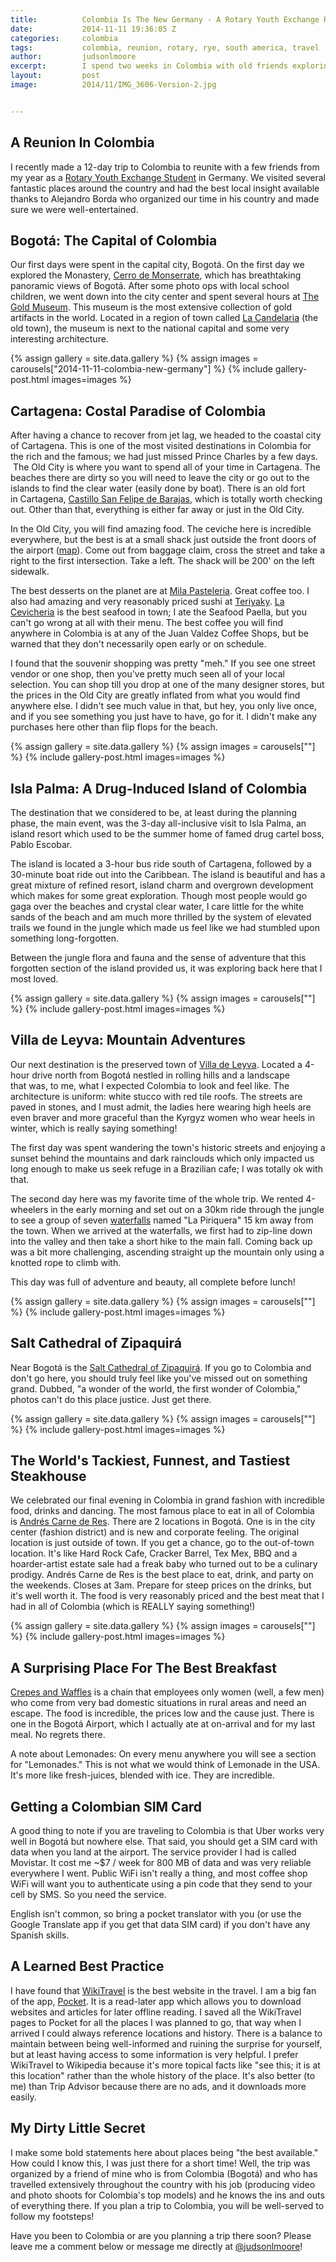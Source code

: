 ```yaml
---
title:			Colombia Is The New Germany - A Rotary Youth Exchange Reunion
date:			2014-11-11 19:36:05 Z
categories:		colombia
tags:			colombia, reunion, rotary, rye, south america, travel
author:			judsonlmoore
excerpt:		I spend two weeks in Colombia with old friends exploring the hottest destinations, eating the most delicious food, and learning to dance in the streets!
layout:			post
image:			2014/11/IMG_3606-Version-2.jpg


---
```


## A Reunion In Colombia

I recently made a 12-day trip to Colombia to reunite with a few friends from my year as a [Rotary Youth Exchange Student](https://www.judsonlmoore.com/location/germany/) in Germany. We visited several fantastic places around the country and had the best local insight available thanks to Alejandro Borda who organized our time in his country and made sure we were well-entertained.

## Bogotá: The Capital of Colombia

Our first days were spent in the capital city, Bogotá. On the first day we explored the Monastery, [Cerro de Monserrate](http://en.wikipedia.org/wiki/Monserrate), which has breathtaking panoramic views of Bogotá. After some photo ops with local school children, we went down into the city center and spent several hours at [The Gold Museum](http://en.wikipedia.org/wiki/Gold_Museum,_Bogot%C3%A1). This museum is the most extensive collection of gold artifacts in the world. Located in a region of town called [La Candelaria](http://en.wikipedia.org/wiki/La_Candelaria) (the old town), the museum is next to the national capital and some very interesting architecture.

{% assign gallery = site.data.gallery %}
{% assign images = carousels["2014-11-11-colombia-new-germany"] %}
{% include gallery-post.html images=images %}

## Cartagena: Costal Paradise of Colombia

After having a chance to recover from jet lag, we headed to the coastal city of Cartagena. This is one of the most visited destinations in Colombia for the rich and the famous; we had just missed Prince Charles by a few days.  The Old City is where you want to spend all of your time in Cartagena. The beaches there are dirty so you will need to leave the city or go out to the islands to find the clear water (easily done by boat). There is an old fort in Cartagena, [Castillo San Felipe de Barajas](http://en.wikipedia.org/wiki/Castillo_San_Felipe_de_Barajas), which is totally worth checking out. Other than that, everything is either far away or just in the Old City.

In the Old City, you will find amazing food. The ceviche here is incredible everywhere, but the best is at a small shack just outside the front doors of the airport ([map](https://www.google.co.in/maps/dir//10.4453845,-75.5171151/@10.4453807,-75.5194285,17z/data=!3m1!4b1)). Come out from baggage claim, cross the street and take a right to the first intersection. Take a left. The shack will be 200' on the left sidewalk.

The best desserts on the planet are at [Mila Pasteleria](http://www.tripadvisor.in/Restaurant_Review-g297476-d1737746-Reviews-Pasteleria_Mila-Cartagena_Cartagena_District_Bolivar_Department.html). Great coffee too. I also had amazing and very reasonably priced sushi at [Teriyaky](http://www.tripadvisor.in/Restaurant_Review-g297476-d3822835-Reviews-Teriyaki-Cartagena_Cartagena_District_Bolivar_Department.html). [La Cevicheria](http://lacevicheriacartagena.com/en/) is the best seafood in town; I ate the Seafood Paella, but you can't go wrong at all with their menu. The best coffee you will find anywhere in Colombia is at any of the Juan Valdez Coffee Shops, but be warned that they don't necessarily open early or on schedule.

I found that the souvenir shopping was pretty "meh." If you see one street vendor or one shop, then you've pretty much seen all of your local selection. You can shop till you drop at one of the many designer stores, but the prices in the Old City are greatly inflated from what you would find anywhere else. I didn't see much value in that, but hey, you only live once, and if you see something you just have to have, go for it. I didn't make any purchases here other than flip flops for the beach.

{% assign gallery = site.data.gallery %}
{% assign images = carousels[""] %}
{% include gallery-post.html images=images %}

## Isla Palma: A Drug-Induced Island of Colombia

The destination that we considered to be, at least during the planning phase, the main event, was the 3-day all-inclusive visit to Isla Palma, an island resort which used to be the summer home of famed drug cartel boss, Pablo Escobar.

The island is located a 3-hour bus ride south of Cartagena, followed by a 30-minute boat ride out into the Caribbean. The island is beautiful and has a great mixture of refined resort, island charm and overgrown development which makes for some great exploration. Though most people would go gaga over the beaches and crystal clear water, I care little for the white sands of the beach and am much more thrilled by the system of elevated trails we found in the jungle which made us feel like we had stumbled upon something long-forgotten.

Between the jungle flora and fauna and the sense of adventure that this forgotten section of the island provided us, it was exploring back here that I most loved.

{% assign gallery = site.data.gallery %}
{% assign images = carousels[""] %}
{% include gallery-post.html images=images %}

## Villa de Leyva: Mountain Adventures

Our next destination is the preserved town of [Villa de Leyva](http://en.wikipedia.org/wiki/Villa_de_Leyva). Located a 4-hour drive north from Bogotá nestled in rolling hills and a landscape that was, to me, what I expected Colombia to look and feel like. The architecture is uniform: white stucco with red tile roofs. The streets are paved in stones, and I must admit, the ladies here wearing high heels are even braver and more graceful than the Kyrgyz women who wear heels in winter, which is really saying something!

The first day was spent wandering the town's historic streets and enjoying a sunset behind the mountains and dark rainclouds which only impacted us long enough to make us seek refuge in a Brazilian cafe; I was totally ok with that.

The second day here was my favorite time of the whole trip. We rented 4-wheelers in the early morning and set out on a 30km ride through the jungle to see a group of seven [waterfalls](http://en.wikipedia.org/wiki/Waterfall) named "La Piriquera" 15 km away from the town. When we arrived at the waterfalls, we first had to zip-line down into the valley and then take a short hike to the main fall. Coming back up was a bit more challenging, ascending straight up the mountain only using a knotted rope to climb with.

This day was full of adventure and beauty, all complete before lunch!

{% assign gallery = site.data.gallery %}
{% assign images = carousels[""] %}
{% include gallery-post.html images=images %}

## Salt Cathedral of Zipaquirá

Near Bogotá is the [Salt Cathedral of Zipaquirá](http://en.wikipedia.org/wiki/Salt_Cathedral_of_Zipaquir%C3%A1). If you go to Colombia and don't go here, you should truly feel like you've missed out on something grand. Dubbed, "a wonder of the world, the first wonder of Colombia," photos can't do this place justice. Just get there.

{% assign gallery = site.data.gallery %}
{% assign images = carousels[""] %}
{% include gallery-post.html images=images %}

## The World's Tackiest, Funnest, and Tastiest Steakhouse

We celebrated our final evening in Colombia in grand fashion with incredible food, drinks and dancing. The most famous place to eat in all of Colombia is [Andrés Carne de Res](http://www.andrescarnederes.com/). There are 2 locations in Bogotá. One is in the city center (fashion district) and is new and corporate feeling. The original location is just outside of town. If you get a chance, go to the out-of-town location. It's like Hard Rock Cafe, Cracker Barrel, Tex Mex, BBQ and a hoarder-artist estate sale had a freak baby who turned out to be a culinary prodigy. Andrés Carne de Res is the best place to eat, drink, and party on the weekends. Closes at 3am. Prepare for steep prices on the drinks, but it's well worth it. The food is very reasonably priced and the best meat that I had in all of Colombia (which is REALLY saying something!)

{% assign gallery = site.data.gallery %}
{% assign images = carousels[""] %}
{% include gallery-post.html images=images %}

## A Surprising Place For The Best Breakfast

[Crepes and Waffles](http://crepesywaffles.com.co/) is a chain that employees only women (well, a few men) who come from very bad domestic situations in rural areas and need an escape. The food is incredible, the prices low and the cause just. There is one in the Bogotá Airport, which I actually ate at on-arrival and for my last meal. No regrets there.

A note about Lemonades: On every menu anywhere you will see a section for "Lemonades." This is not what we would think of Lemonade in the USA. It's more like fresh-juices, blended with ice. They are incredible.

## Getting a Colombian SIM Card

A good thing to note if you are traveling to Colombia is that Uber works very well in Bogotá but nowhere else. That said, you should get a SIM card with data when you land at the airport. The service provider I had is called Movistar. It cost me ~\$7 / week for 800 MB of data and was very reliable everywhere I went. Public WiFi isn't really a thing, and most coffee shop WiFi will want you to authenticate using a pin code that they send to your cell by SMS. So you need the service.

English isn't common, so bring a pocket translator with you (or use the Google Translate app if you get that data SIM card) if you don't have any Spanish skills.

## A Learned Best Practice

I have found that [WikiTravel](http://wikitravel.org/) is the best website in the travel. I am a big fan of the app, [Pocket](http://getpocket.com/a/). It is a read-later app which allows you to download websites and articles for later offline reading. I saved all the WikiTravel pages to Pocket for all the places I was planned to go, that way when I arrived I could always reference locations and history. There is a balance to maintain between being well-informed and ruining the surprise for yourself, but at least having access to some information is very helpful. I prefer WikiTravel to Wikipedia because it's more topical facts like "see this; it is at this location" rather than the whole history of the place. It's also better (to me) than Trip Advisor because there are no ads, and it downloads more easily.

## My Dirty Little Secret

I make some bold statements here about places being "the best available." How could I know this, I was just there for a short time! Well, the trip was organized by a friend of mine who is from Colombia (Bogotá) and who has travelled extensively throughout the country with his job (producing video and photo shoots for Colombia's top models) and he knows the ins and outs of everything there. If you plan a trip to Colombia, you will be well-served to follow my footsteps!

Have you been to Colombia or are you planning a trip there soon? Please leave me a comment below or message me directly at [@judsonlmoore](http://twitter.com/judsonlmoore)!
